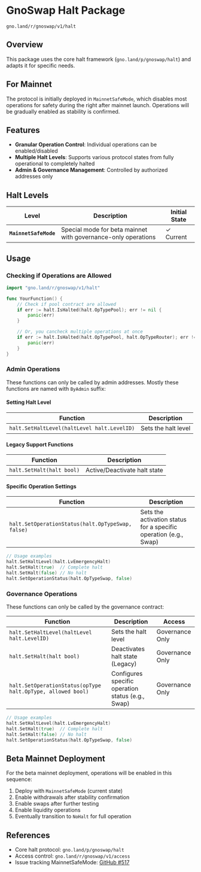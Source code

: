 # GnoSwap Halt Package

`gno.land/r/gnoswap/v1/halt`

## Overview

This package uses the core halt framework (`gno.land/p/gnoswap/halt`) and adapts it for specific needs.

## For Mainnet

The protocol is initially deployed in `MainnetSafeMode`, which disables most operations for safety during the right after mainnet launch. Operations will be gradually enabled as stability is confirmed.

## Features

- **Granular Operation Control**: Individual operations can be enabled/disabled
- **Multiple Halt Levels**: Supports various protocol states from fully operational to completely halted
- **Admin & Governance Management**: Controlled by authorized addresses only

## Halt Levels

| Level | Description | Initial State |
|-------|-------------|--------------|
| **`MainnetSafeMode`** | Special mode for beta mainnet with governance-only operations | ✓ Current |

## Usage

### Checking if Operations are Allowed

```go
import "gno.land/r/gnoswap/v1/halt"

func YourFunction() {
    // Check if pool contract are allowed
    if err := halt.IsHalted(halt.OpTypePool); err != nil {
        panic(err)
    }

    // Or, you cancheck multiple operations at once
    if err := halt.IsHalted(halt.OpTypePool, halt.OpTypeRouter); err != nil {
        panic(err)
    }
}
```

### Admin Operations

These functions can only be called by admin addresses. Mostly these functions are named with `ByAdmin` suffix:

#### Setting Halt Level

| Function | Description |
|----------|-------------|
| `halt.SetHaltLevel(haltLevel halt.LevelID)` | Sets the halt level |

#### Legacy Support Functions

| Function | Description |
|----------|-------------|
| `halt.SetHalt(halt bool)` | Active/Deactivate halt state |

#### Specific Operation Settings

| Function | Description |
|----------|-------------|
| `halt.SetOperationStatus(halt.OpTypeSwap, false)` | Sets the activation status for a specific operation (e.g., Swap) |

```go
// Usage examples
halt.SetHaltLevel(halt.LvEmergencyHalt)
halt.SetHalt(true)  // Complete halt
halt.SetHalt(false) // No halt
halt.SetOperationStatus(halt.OpTypeSwap, false)
```

### Governance Operations

These functions can only be called by the governance contract:

| Function | Description | Access |
|----------|-------------|---------|
| `halt.SetHaltLevel(haltLevel halt.LevelID)` | Sets the halt level | Governance Only |
| `halt.SetHalt(halt bool)` | Deactivates halt state (Legacy) | Governance Only |
| `halt.SetOperationStatus(opType halt.OpType, allowed bool)` | Configures specific operation status (e.g., Swap) | Governance Only |

```go
// Usage examples
halt.SetHaltLevel(halt.LvEmergencyHalt)
halt.SetHalt(true)  // Complete halt
halt.SetHalt(false) // No halt
halt.SetOperationStatus(halt.OpTypeSwap, false)
```

## Beta Mainnet Deployment

For the beta mainnet deployment, operations will be enabled in this sequence:

1. Deploy with `MainnetSafeMode` (current state)
2. Enable withdrawals after stability confirmation
3. Enable swaps after further testing
4. Enable liquidity operations
5. Eventually transition to `NoHalt` for full operation

## References

- Core halt protocol: `gno.land/p/gnoswap/halt`
- Access control: `gno.land/r/gnoswap/v1/access`
- Issue tracking MainnetSafeMode: [GitHub #517](https://github.com/gnoswap-labs/gnoswap/issues/517)
